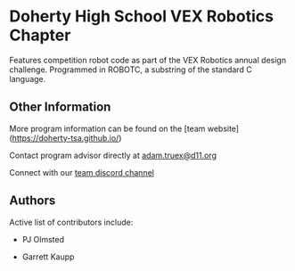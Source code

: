 # Doherty High School VEX Robotics Chapter

Features competition robot code as part of the VEX Robotics annual design challenge. Programmed in ROBOTC, a substring of the standard C language.

## Other Information

More program information can be found on the [team website] (https://doherty-tsa.github.io/)



Contact program advisor directly at adam.truex@d11.org

Connect with our [team discord channel](https://discord.gg/qvPxhN) 

## Authors



Active list of contributors include:

 

 - PJ Olmsted
  
 

 - Garrett Kaupp
 